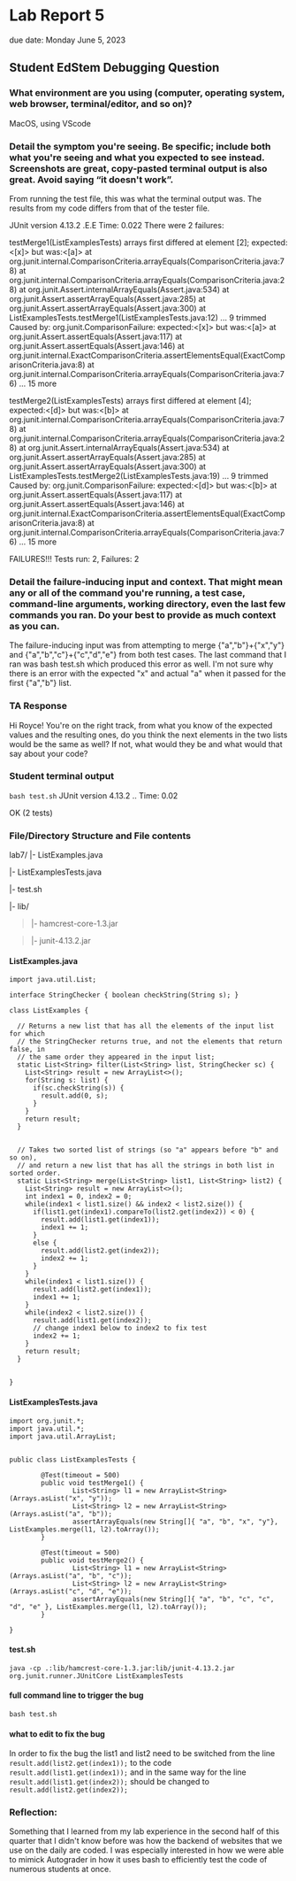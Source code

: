 # Lab Report 5
due date: Monday June 5, 2023

## Student EdStem Debugging Question
### What environment are you using (computer, operating system, web browser, terminal/editor, and so on)?

MacOS, using VScode

### Detail the symptom you're seeing. Be specific; include both what you're seeing and what you expected to see instead. Screenshots are great, copy-pasted terminal output is also great. Avoid saying “it doesn't work”.

From running the test file, this was what the terminal output was. The results from my code differs from that of the tester file.

JUnit version 4.13.2 .E.E Time: 0.022 There were 2 failures:

testMerge1(ListExamplesTests) arrays first differed at element [2]; expected:<[x]> but was:<[a]> at org.junit.internal.ComparisonCriteria.arrayEquals(ComparisonCriteria.java:78) at org.junit.internal.ComparisonCriteria.arrayEquals(ComparisonCriteria.java:28) at org.junit.Assert.internalArrayEquals(Assert.java:534) at org.junit.Assert.assertArrayEquals(Assert.java:285) at org.junit.Assert.assertArrayEquals(Assert.java:300) at ListExamplesTests.testMerge1(ListExamplesTests.java:12) ... 9 trimmed Caused by: org.junit.ComparisonFailure: expected:<[x]> but was:<[a]> at org.junit.Assert.assertEquals(Assert.java:117) at org.junit.Assert.assertEquals(Assert.java:146) at org.junit.internal.ExactComparisonCriteria.assertElementsEqual(ExactComparisonCriteria.java:8) at org.junit.internal.ComparisonCriteria.arrayEquals(ComparisonCriteria.java:76) ... 15 more

testMerge2(ListExamplesTests) arrays first differed at element [4]; expected:<[d]> but was:<[b]> at org.junit.internal.ComparisonCriteria.arrayEquals(ComparisonCriteria.java:78) at org.junit.internal.ComparisonCriteria.arrayEquals(ComparisonCriteria.java:28) at org.junit.Assert.internalArrayEquals(Assert.java:534) at org.junit.Assert.assertArrayEquals(Assert.java:285) at org.junit.Assert.assertArrayEquals(Assert.java:300) at ListExamplesTests.testMerge2(ListExamplesTests.java:19) ... 9 trimmed Caused by: org.junit.ComparisonFailure: expected:<[d]> but was:<[b]> at org.junit.Assert.assertEquals(Assert.java:117) at org.junit.Assert.assertEquals(Assert.java:146) at org.junit.internal.ExactComparisonCriteria.assertElementsEqual(ExactComparisonCriteria.java:8) at org.junit.internal.ComparisonCriteria.arrayEquals(ComparisonCriteria.java:76) ... 15 more

FAILURES!!! Tests run: 2, Failures: 2

### Detail the failure-inducing input and context. That might mean any or all of the command you're running, a test case, command-line arguments, working directory, even the last few commands you ran. Do your best to provide as much context as you can.

The failure-inducing input was from attempting to merge {"a","b"}+{"x","y"} and {"a","b","c"}+{"c","d","e"} from both test cases. The last command that I ran was bash test.sh which produced this error as well. I'm not sure why there is an error with the expected "x" and actual "a" when it passed for the first {"a","b"} list. 

### TA Response
Hi Royce! You're on the right track, from what you know of the expected values and the resulting ones, do you think the next elements in the two lists would be the same as well? If not, what would they be and what would that say about your code?

### Student terminal output
```bash test.sh```
JUnit version 4.13.2
..
Time: 0.02

OK (2 tests)

### File/Directory Structure and File contents
lab7/
|- ListExamples.java

|- ListExamplesTests.java

|- test.sh

|- lib/

   > |- hamcrest-core-1.3.jar

   > |- junit-4.13.2.jar
 
 
#### ListExamples.java
```import java.util.ArrayList;
import java.util.List;

interface StringChecker { boolean checkString(String s); }

class ListExamples {

  // Returns a new list that has all the elements of the input list for which
  // the StringChecker returns true, and not the elements that return false, in
  // the same order they appeared in the input list;
  static List<String> filter(List<String> list, StringChecker sc) {
    List<String> result = new ArrayList<>();
    for(String s: list) {
      if(sc.checkString(s)) {
        result.add(0, s);
      }
    }
    return result;
  }


  // Takes two sorted list of strings (so "a" appears before "b" and so on),
  // and return a new list that has all the strings in both list in sorted order.
  static List<String> merge(List<String> list1, List<String> list2) {
    List<String> result = new ArrayList<>();
    int index1 = 0, index2 = 0;
    while(index1 < list1.size() && index2 < list2.size()) {
      if(list1.get(index1).compareTo(list2.get(index2)) < 0) {
        result.add(list1.get(index1));
        index1 += 1;
      }
      else {
        result.add(list2.get(index2));
        index2 += 1;
      }
    }
    while(index1 < list1.size()) {
      result.add(list2.get(index1));
      index1 += 1;
    }
    while(index2 < list2.size()) {
      result.add(list1.get(index2));
      // change index1 below to index2 to fix test
      index2 += 1;
    }
    return result;
  }


}
```
                                
#### ListExamplesTests.java
```import static org.junit.Assert.*;
import org.junit.*;
import java.util.*;
import java.util.ArrayList;


public class ListExamplesTests {
        
        @Test(timeout = 500)
        public void testMerge1() {
                List<String> l1 = new ArrayList<String>(Arrays.asList("x", "y"));
                List<String> l2 = new ArrayList<String>(Arrays.asList("a", "b"));
                assertArrayEquals(new String[]{ "a", "b", "x", "y"}, ListExamples.merge(l1, l2).toArray());
        }

        @Test(timeout = 500)
        public void testMerge2() {
                List<String> l1 = new ArrayList<String>(Arrays.asList("a", "b", "c"));
                List<String> l2 = new ArrayList<String>(Arrays.asList("c", "d", "e"));
                assertArrayEquals(new String[]{ "a", "b", "c", "c", "d", "e" }, ListExamples.merge(l1, l2).toArray());
        }

}
```
#### test.sh
```javac -cp .:lib/hamcrest-core-1.3.jar:lib/junit-4.13.2.jar *.java
java -cp .:lib/hamcrest-core-1.3.jar:lib/junit-4.13.2.jar org.junit.runner.JUnitCore ListExamplesTests
```
#### full command line to trigger the bug
```bash test.sh```

#### what to edit to fix the bug
In order to fix the bug the list1 and list2 need to be switched from the line ```result.add(list2.get(index1));``` to the code ```result.add(list1.get(index1));``` and in the same way for the line ```result.add(list1.get(index2));``` should be changed to ```result.add(list2.get(index2));``` 

### Reflection:
Something that I learned from my lab experience in the second half of this quarter that I didn't know before was how the backend of websites that we use on the daily are coded. I was especially interested in how we were able to mimick Autograder in how it uses bash to efficiently test the code of numerous students at once.
